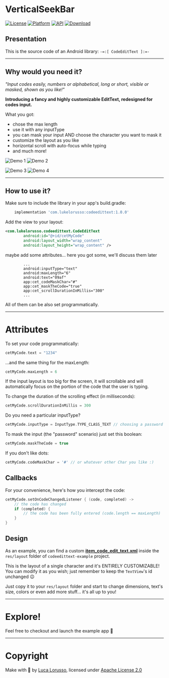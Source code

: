 VerticalSeekBar
===============

[![License](https://img.shields.io/badge/License-Apache%202.0-blue.svg)](https://opensource.org/licenses/Apache-2.0) [![Platform](https://img.shields.io/badge/platform-android-green.svg)](http://developer.android.com/index.html) [![API](https://img.shields.io/badge/API-16%2B-brightgreen.svg?style=flat)](https://android-arsenal.com/api?level=16) [![Download](https://api.bintray.com/packages/lukelorusso/maven/com.lukelorusso:codeedittext/images/download.svg?version=1.0.0) ](https://bintray.com/lukelorusso/maven/com.lukelorusso:codeedittext/1.0.0/link)

## Presentation ##

This is the source code of an Android library: `-=:[ CodeEditText ]:=-`

- - -

## Why would you need it? ##

*"Input codes easily, numbers or alphabetical, long or short, visible or masked, shown as you like!"*  

**Introducing a fancy and highly customizable EditText, redesigned for codes input.**

What you got:
- chose the max length
- use it with any inputType
- you can mask your input AND choose the character you want to mask it
- customize the layout as you like
- horizontal scroll with auto-focus while typing
- and much more!

![Demo 1](press/demo1.gif)
![Demo 2](press/demo2.gif)

![Demo 3](press/demo3.gif)
![Demo 4](press/demo4.gif)

- - -

## How to use it? ##

Make sure to include the library in your app's build.gradle:

```groovy
    implementation 'com.lukelorusso:codeedittext:1.0.0'
```  

Add the view to your layout:
```xml
<com.lukelorusso.codeedittext.CodeEditText
        android:id="@+id/cetMyCode"
        android:layout_width="wrap_content"
        android:layout_height="wrap_content" />
```  

maybe add some attributes... here you got some, we'll discuss them later
```
        ...
        android:inputType="text"
        android:maxLength="6"
        android:text="09af"
        app:cet_codeMaskChar="#"
        app:cet_maskTheCode="true"
        app:cet_scrollDurationInMillis="300"
        ...
```  

All of them can be also set programmatically.

- - -

# Attributes #

To set your code programmatically:
```kotlin
cetMyCode.text = "1234"
```

...and the same thing for the maxLength:
```kotlin
cetMyCode.maxLength = 6
```

If the input layout is too big for the screen, it will scrollable and will automatically focus on the portion of the code that the user is typing.

To change the duration of the scrolling effect (in milliseconds):
```kotlin
cetMyCode.scrollDurationInMillis = 300
```

Do you need a particular inputType?
```kotlin
cetMyCode.inputType = InputType.TYPE_CLASS_TEXT // choosing a password type will not mask the input
```

To mask the input (the "password" scenario) just set this boolean:
```kotlin
cetMyCode.maskTheCode = true
```

If you don't like dots:
```kotlin
cetMyCode.codeMaskChar = '#' // or whatever other Char you like :)
```

## Callbacks ##

For your convenience, here's how you intercept the code:
```kotlin
cetMyCode.setOnCodeChangedListener { (code, completed) ->
    // the code has changed
    if (completed) {
        // the code has been fully entered (code.length == maxLength)
    }
}
```

## Design ##

As an example, you can find a custom [**item_code_edit_text.xml**](/codeedittext-example/src/main/res/layout/item_code_edit_text.xml) inside the `res/layout` folder of `codeedittext-example` project.

This is the layout of a single character and it's ENTIRELY CUSTOMIZABLE! You can modify it as you wish; just remember to keep the `TextView`'s id unchanged 😉

Just copy it to your `res/layout` folder and start to change dimensions, text's size, colors or even add more stuff... it's all up to you!

- - -

# Explore! #

Feel free to checkout and launch the example app 🎡

- - -

# Copyright #

Make with 💚 by [Luca Lorusso](http://lukelorusso.com), licensed under [Apache License 2.0](http://www.apache.org/licenses/LICENSE-2.0)
